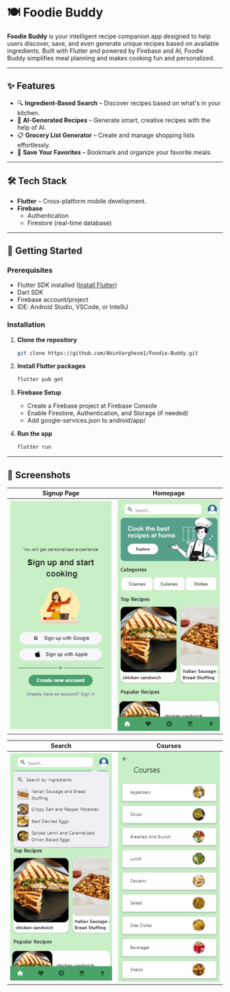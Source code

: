 # 🍽️ Foodie Buddy
**Foodie Buddy** is your intelligent recipe companion app designed to help users discover, save, and even generate unique recipes based on available ingredients. Built with Flutter and powered by Firebase and AI, Foodie Buddy simplifies meal planning and makes cooking fun and personalized.

---

## ✨ Features
- 🔍 **Ingredient-Based Search** – Discover recipes based on what's in your kitchen.
- 🧠 **AI-Generated Recipes** – Generate smart, creative recipes with the help of AI.
- 📋 **Grocery List Generator** – Create and manage shopping lists effortlessly.
- 💾 **Save Your Favorites** – Bookmark and organize your favorite meals.

---

## 🛠️ Tech Stack
- **Flutter** – Cross-platform mobile development.
- **Firebase**
  - Authentication
  - Firestore (real-time database)

---

## 🚀 Getting Started

### Prerequisites
- Flutter SDK installed ([Install Flutter](https://docs.flutter.dev/get-started/install))
- Dart SDK
- Firebase account/project
- IDE: Android Studio, VSCode, or IntelliJ

### Installation

1. **Clone the repository**
   ```bash
   git clone https://github.com/AbinVarghese1/Foodie-Buddy.git
   ```

2. **Install Flutter packages**
   ```bash
   flutter pub get
   ```

3. **Firebase Setup**
   - Create a Firebase project at Firebase Console
   - Enable Firestore, Authentication, and Storage (if needed)
   - Add google-services.json to android/app/

4. **Run the app**
   ```bash
   flutter run
   ```

---

## 📸 Screenshots
| Signup Page | Homepage |
|-------------|----------|
| <img src="screenshots/signup.png" width="250"> | <img src="screenshots/homepage.png" width="250"> |

| Search | Courses |
|--------|---------|
| <img src="screenshots/search.png" width="250"> | <img src="screenshots/courses.png" width="250"> |
